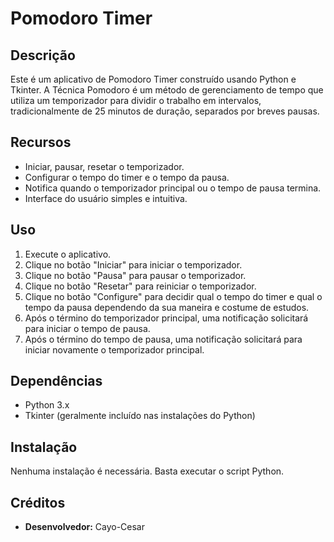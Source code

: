 # Pomodoro Timer

## Descrição
Este é um aplicativo de Pomodoro Timer construído usando Python e Tkinter. A Técnica Pomodoro é um método de gerenciamento de tempo que utiliza um temporizador para dividir o trabalho em intervalos, tradicionalmente de 25 minutos de duração, separados por breves pausas.

## Recursos
- Iniciar, pausar, resetar o temporizador.
- Configurar o tempo do timer e o tempo da pausa.
- Notifica quando o temporizador principal ou o tempo de pausa termina.
- Interface do usuário simples e intuitiva.

## Uso
1. Execute o aplicativo.
2. Clique no botão "Iniciar" para iniciar o temporizador.
3. Clique no botão "Pausa" para pausar o temporizador.
4. Clique no botão "Resetar" para reiniciar o temporizador.
5. Clique no botão "Configure" para decidir qual o tempo do timer e qual o tempo da pausa dependendo da sua maneira e costume de estudos.
6. Após o término do temporizador principal, uma notificação solicitará para iniciar o tempo de pausa.
7. Após o término do tempo de pausa, uma notificação solicitará para iniciar novamente o temporizador principal.

## Dependências
- Python 3.x
- Tkinter (geralmente incluído nas instalações do Python)

## Instalação
Nenhuma instalação é necessária. Basta executar o script Python.

## Créditos
- **Desenvolvedor:** Cayo-Cesar

